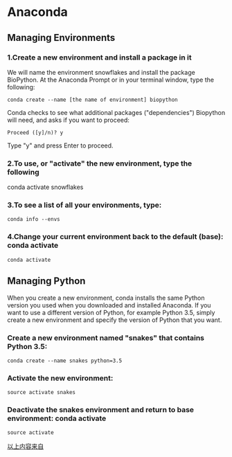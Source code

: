 # Anaconda

## Managing Environments

### 1.Create a new environment and install a package in it

We will name the environment snowflakes and install the package BioPython. At the Anaconda Prompt or in your terminal window, type the following:

```
conda create --name [the name of environment] biopython
```

Conda checks to see what additional packages ("dependencies") Biopython will need, and asks if you want to proceed:

```
Proceed ([y]/n)? y
```
Type "y" and press Enter to proceed.

### 2.To use, or "activate" the new environment, type the following

conda activate snowflakes

### 3.To see a list of all your environments, type:

```
conda info --envs
```

### 4.Change your current environment back to the default (base): conda activate

```
conda activate
```

## Managing Python
When you create a new environment, conda installs the same Python version you used when you downloaded and installed Anaconda. If you want to use a different version of Python, for example Python 3.5, simply create a new environment and specify the version of Python that you want.

### Create a new environment named "snakes" that contains Python 3.5:

```
conda create --name snakes python=3.5
```
### Activate the new environment:

```
source activate snakes
```

### Deactivate the snakes environment and return to base environment: conda activate

```
source activate
```

[以上内容来自](https://conda.io/projects/conda/en/latest/user-guide/getting-started.html#managing-environments)



